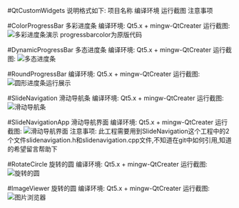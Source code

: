 #QtCustomWidgets
说明格式如下:
项目名称
编译环境
运行截图
注意事项

#ColorProgressBar
多彩进度条
编译环境: 
Qt5.x + mingw-QtCreater
运行截图:
![多彩进度条演示](http://git.oschina.net/uploads/images/2017/0210/152639_3e0c00d8_66940.gif "多彩进度条演示")
progressbarcolor为原版代码

#DynamicProgressBar
多态进度条
编译环境: 
Qt5.x + mingw-QtCreater
运行截图:
![多态进度条](http://git.oschina.net/uploads/images/2017/0211/165248_e8a246ca_66940.gif "多态进度条")

#RoundProgressBar
编译环境: 
Qt5.x + mingw-QtCreater
运行截图:
![圆形进度条运行展示](http://git.oschina.net/uploads/images/2017/0209/152434_e4d074cb_66940.gif "圆形进度条运行展示")

#SlideNavigation
滑动导航条
编译环境: 
Qt5.x + mingw-QtCreater
运行截图:
![滑动导航条](http://git.oschina.net/uploads/images/2017/0217/120248_35bf6ddc_66940.gif "滑动导航条")


#SlideNavigationApp
滑动导航界面
编译环境: 
Qt5.x + mingw-QtCreater
运行截图:
![滑动导航界面](http://git.oschina.net/uploads/images/2017/0216/233817_d5e5f163_66940.gif "滑动导航界面")
注意事项:
此工程需要用到SlideNavigation这个工程中的2个文件slidenavigation.h和slidenavigation.cpp文件,不知道在git中如何引用,知道的希望留言帮助下

#RotateCircle
旋转的圆
编译环境: 
Qt5.x + mingw-QtCreater
运行截图:
![旋转的圆](http://git.oschina.net/uploads/images/2017/0217/185314_432c643b_66940.gif "旋转的圆")

#ImageViewer
旋转的圆
编译环境: 
Qt5.x + mingw-QtCreater
运行截图:
![图片浏览器](http://git.oschina.net/uploads/images/2017/0227/093949_6a309a6e_66940.gif "图片浏览器")